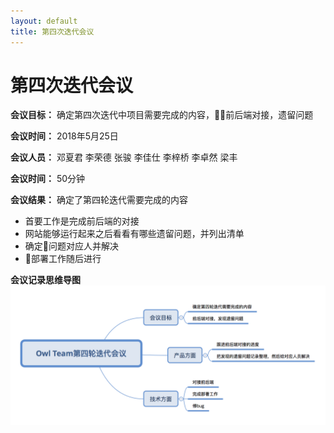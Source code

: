 ```yaml
---
layout: default
title: 第四次迭代会议
---
```


# 第四次迭代会议

**会议目标：** 确定第四次迭代中项目需要完成的内容，前后端对接，遗留问题

**会议时间：** 2018年5月25日

**会议人员：** 邓夏君 李荣德 张骏 李佳仕 李梓桥 李卓然 梁丰

**会议时间：** 50分钟

**会议结果：**
确定了第四轮迭代需要完成的内容
- 首要工作是完成前后端的对接
- 网站能够运行起来之后看看有哪些遗留问题，并列出清单
- 确定问题对应人并解决
- 部署工作随后进行

**会议记录思维导图**
![Screen Shot 2018-06-30 at 4.23.44 PM](/assets/Screen%20Shot%202018-06-30%20at%204.23.44%20PM.png)